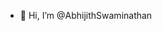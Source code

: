 - 👋 Hi, I’m @AbhijithSwaminathan


<!---
AbhijithSwaminathan/AbhijithSwaminathan is a ✨ special ✨ repository because its `README.md` (this file) appears on your GitHub profile.
You can click the Preview link to take a look at your changes.
--->
